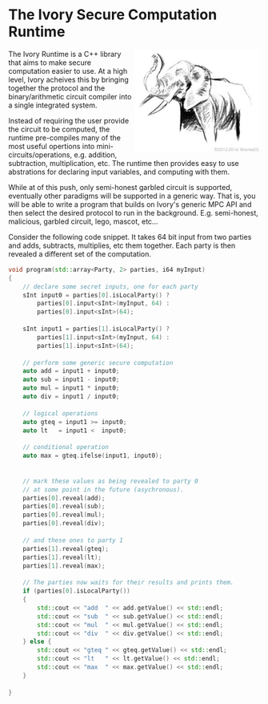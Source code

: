 # The Ivory Secure Computation Runtime




<div style="float:right;width:50%;" align="left">
    <img  align="right" src="icon.jpg" alt="Ivory Logo">
</div>


The Ivory Runtime is a C++ library that aims to make secure computation easier to use. At a high level, Ivory acheives this by bringing together the protocol and the binary/arithmetic circuit compiler into a single integrated system. 

Instead of requiring the user provide the circuit to be computed, the runtime pre-compiles many of the most useful opertions into mini-circuits/operations, e.g. addition, subtraction, multiplication, etc. The runtime then provides easy to use abstrations for declaring input variables, and computing with them. 

While at of this push, only semi-honest garbled circuit is supported, eventually other paradigms will be supported in a generic way. That is, you will be able to write a program that builds on Ivory's generic MPC API and then select the desired protocol to run in the background. E.g. semi-honest, malicious, garbled circuit, lego, mascot, etc...

Consider the following code snippet. It takes 64 bit input from two parties and adds, subtracts, multiplies, etc them together. Each party is then revealed a different set of the computation.

```c++
void program(std::array<Party, 2> parties, i64 myInput)
{
    // declare some secret inputs, one for each party
    sInt input0 = parties[0].isLocalParty() ?
        parties[0].input<sInt>(myInput, 64) :
        parties[0].input<sInt>(64);

    sInt input1 = parties[1].isLocalParty() ?
        parties[1].input<sInt>(myInput, 64) :
        parties[1].input<sInt>(64);

    // perform some generic secure computation 
    auto add = input1 + input0;
    auto sub = input1 - input0;
    auto mul = input1 * input0;
    auto div = input1 / input0;

    // logical operations
    auto gteq = input1 >= input0;
    auto lt   = input1 <  input0;

    // conditional operation
    auto max = gteq.ifelse(input1, input0);


    // mark these values as being revealed to party 0
    // at some point in the future (asychronous).
    parties[0].reveal(add);
    parties[0].reveal(sub);
    parties[0].reveal(mul);
    parties[0].reveal(div);

    // and these ones to party 1
    parties[1].reveal(gteq);
    parties[1].reveal(lt);
    parties[1].reveal(max);

    // The parties now waits for their results and prints them.
    if (parties[0].isLocalParty()) 
    {
        std::cout << "add  " << add.getValue() << std::endl;
        std::cout << "sub  " << sub.getValue() << std::endl;
        std::cout << "mul  " << mul.getValue() << std::endl;
        std::cout << "div  " << div.getValue() << std::endl;
    } else {
        std::cout << "gteq " << gteq.getValue() << std::endl;
        std::cout << "lt   " << lt.getValue() << std::endl;
        std::cout << "max  " << max.getValue() << std::endl;
    }

}
```